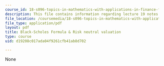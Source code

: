 ```yaml
---
course_id: 18-s096-topics-in-mathematics-with-applications-in-finance-fall-2013
description: This file contains information regarding lecture 19 notes.
file_location: /coursemedia/18-s096-topics-in-mathematics-with-applications-in-finance-fall-2013/d19208c017ada04f9261cfb41ab8d702_MIT18_S096F13_lecnote19.pdf
file_type: application/pdf
layout: pdf
title: Black-Scholes Formula & Risk neutral valuation
type: course
uid: d19208c017ada04f9261cfb41ab8d702

---
```

None
